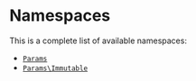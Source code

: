 Namespaces
==========

This is a complete list of available namespaces:

- [`Params`](Params)
- [`Params\Immutable`](Params/Immutable)
